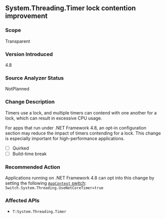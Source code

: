 ## System.Threading.Timer lock contention improvement

### Scope

Transparent

### Version Introduced
4.8

### Source Analyzer Status

NotPlanned

### Change Description

Timers use a lock, and multiple timers can contend with one another for a lock, which can result in excessive CPU usage.

For apps that run under .NET Framework 4.8, an opt-in configuration section may reduce the impact of timers contending for a lock. This change is especially important for high-performance applications.

- [ ] Quirked
- [ ] Build-time break

### Recommended Action

Applications running on .NET Framework 4.8 can opt into this change by setting the following [`AppContext` switch](https://docs.microsoft.com/dotnet/api/system.appcontext?view=netframework-4.7.2#appcontext-for-library-consumers):
  `Switch.System.Threading.UseNetCoreTimer=true`

### Affected APIs

* `T:System.Threading.Timer`
